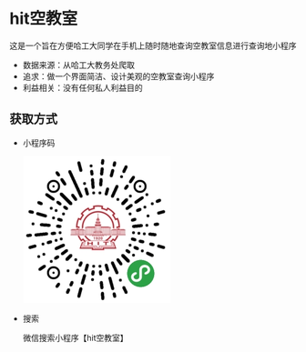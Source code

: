 # hit空教室

这是一个旨在方便哈工大同学在手机上随时随地查询空教室信息进行查询地小程序

- 数据来源：从哈工大教务处爬取
- 追求：做一个界面简洁、设计美观的空教室查询小程序
- 利益相关：没有任何私人利益目的

## 获取方式

- 小程序码

    ![小程序码](images/mini-program-code.jpg)

    

- 搜索

    微信搜索小程序【hit空教室】